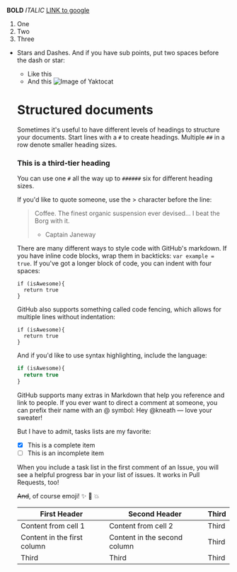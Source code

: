 **BOLD**
*ITALIC*
[LINK to google](http://www.google.com)
1. One
2. Two
3. Three
- Stars and Dashes. And if you have sub points, put two spaces before the dash or star:
  * Like this
  - And this
  ![Image of Yaktocat](https://octodex.github.com/images/yaktocat.png)
  
  # Structured documents
  
  Sometimes it's useful to have different levels of headings to structure your documents. Start lines with a `#` to create headings. Multiple `##` in a row denote smaller heading sizes.
  
  ### This is a third-tier heading
  
  You can use one `#` all the way up to `######` six for different heading sizes.
  
  If you'd like to quote someone, use the > character before the line:
  
  > Coffee. The finest organic suspension ever devised... I beat the Borg with it.
  > - Captain Janeway
  
  There are many different ways to style code with GitHub's markdown. If you have inline code blocks, wrap them in backticks: `var example = true`.  If you've got a longer block of code, you can indent with four spaces:
  
      if (isAwesome){
        return true
      }
  
  GitHub also supports something called code fencing, which allows for multiple lines without indentation:
  
  ```
  if (isAwesome){
    return true
  }
  ```
  
  And if you'd like to use syntax highlighting, include the language:
  
  ```javascript
  if (isAwesome){
    return true
  }
  ```
  GitHub supports many extras in Markdown that help you reference and link to people. If you ever want to direct a comment at someone, you can prefix their name with an @ symbol: Hey @kneath — love your sweater!
  
  But I have to admit, tasks lists are my favorite:
  
  - [x] This is a complete item
  - [ ] This is an incomplete item
  
  When you include a task list in the first comment of an Issue, you will see a helpful progress bar in your list of issues. It works in Pull Requests, too!
  
  ~~And~~, of course emoji! :sparkles: :camel: :boom:
  
  First Header | Second Header | Third
  ------------ | ------------- | -------------
  Content from cell 1 | Content from cell 2 | Third
  Content in the first column | Content in the second column | Third
  Third | Third | Third
  
